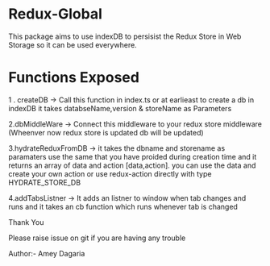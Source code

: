 # Redux-Global

This package aims  to use indexDB to persisist the Redux Store in Web Storage so it can be used everywhere.

# Functions Exposed 

1 . createDB -> Call this function in index.ts or at earlieast to create a db in indexDB it takes databseName,version & storeName as Parameters 

2.dbMiddleWare -> Connect this middleware to your redux store middleware (Wheenver now redux store is updated db will be updated)

3.hydrateReduxFromDB -> it takes the dbname and storename as paramaters use the same that you have proided during creation time and it returns an array of data and action [data,action]. you can use the data and create your own action or use redux-action directly with type HYDRATE_STORE_DB

4.addTabsListner -> It adds an listner to window when tab changes and runs and it takes an cb function which runs whenever tab is changed


Thank You 

Please raise issue on git if you are having any trouble 

Author:-
Amey Dagaria